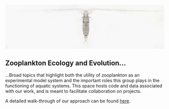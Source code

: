 ![](images/banner.jpg)

## Zooplankton Ecology and Evolution...

...Broad topics that highlight both the utility of zooplankton as an experimental model system and the important roles this group plays in the functioning of aquatic systems. This space hosts code and data associated with our work, and is meant to facilitate collaboration on projects.

A detailed walk-through of our approach can be found [here](https://zoopecoevo.github.io). 
